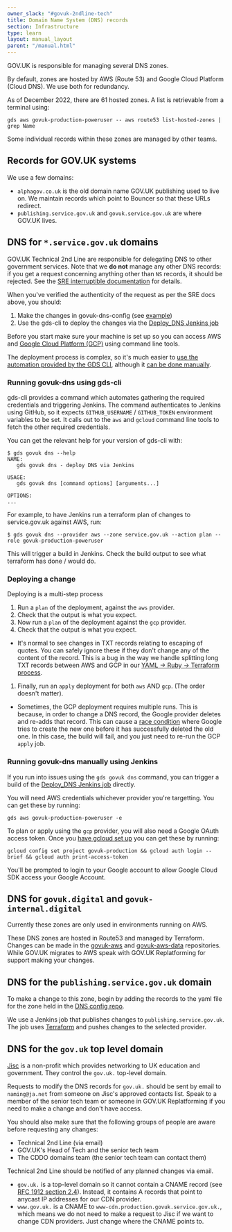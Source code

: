 ```yaml
---
owner_slack: "#govuk-2ndline-tech"
title: Domain Name System (DNS) records
section: Infrastructure
type: learn
layout: manual_layout
parent: "/manual.html"
---
```


GOV.UK is responsible for managing several DNS zones.

By default, zones are hosted by AWS (Route 53) and Google Cloud Platform (Cloud DNS). We use both for redundancy.

As of December 2022, there are 61 hosted zones. A list is retrievable from a terminal using:

```
gds aws govuk-production-poweruser -- aws route53 list-hosted-zones | grep Name
```

Some individual records within these zones are managed by other teams.

## Records for GOV.UK systems

We use a few domains:

- `alphagov.co.uk` is the old domain name GOV.UK publishing used to live on.
  We maintain records which point to Bouncer so that these URLs redirect.
- `publishing.service.gov.uk` and `govuk.service.gov.uk` are where GOV.UK lives.

## DNS for `*.service.gov.uk` domains

GOV.UK Technical 2nd Line are responsible for delegating DNS to other government services.
Note that we __do not__ manage any other DNS records: if you get a request concerning anything other than `NS` records, it should be rejected. See the [SRE interruptible documentation](https://docs.google.com/document/d/1QzxwlN9-HoewVlyrOhFRZYc1S0zX-pd97igY8__ZLAo/edit#heading=h.wg0s4ugkpdpc) for details.

When you've verified the authenticity of the request as per the SRE docs above, you should:

1. Make the changes in govuk-dns-config (see [example](https://github.com/alphagov/govuk-dns-config/pull/851))
1. Use the gds-cli to deploy the changes via the [Deploy_DNS Jenkins job][]

Before you start make sure your machine is set up so you can access AWS and [Google Cloud Platform (GCP)][] using command line tools.

The deployment process is complex, so it's much easier to [use the automation provided by the GDS CLI](#running-govuk-dns-using-gds-cli), although it [can be done manually](#running-govuk-dns-manually-using-jenkins).

### Running govuk-dns using gds-cli

gds-cli provides a command which automates gathering the required credentials and triggering Jenkins. The command authenticates to Jenkins using GitHub, so it expects `GITHUB_USERNAME` / `GITHUB_TOKEN` environment variables to be set. It calls out to the `aws` and `gcloud` command line tools to fetch the other required credentials.

You can get the relevant help for your version of gds-cli with:

```
$ gds govuk dns --help
NAME:
   gds govuk dns - deploy DNS via Jenkins

USAGE:
   gds govuk dns [command options] [arguments...]

OPTIONS:
...
```

For example, to have Jenkins run a terraform plan of changes to service.gov.uk against AWS, run:

```
$ gds govuk dns --provider aws --zone service.gov.uk --action plan --role govuk-production-poweruser
```

This will trigger a build in Jenkins. Check the build output to see what terraform has done / would do.

### Deploying a change

Deploying is a multi-step process

1. Run a `plan` of the deployment, against the `aws` provider.
1. Check that the output is what you expect.
1. Now run a `plan` of the deployment against the `gcp` provider.
1. Check that the output is what you expect.
  - It's normal to see changes in TXT records relating to escaping of quotes. You can safely ignore these if they don't change any of the content of the record. This is a bug in the way we handle splitting long TXT records between AWS and GCP in our [YAML -> Ruby -> Terraform process](https://github.com/alphagov/govuk-dns).
1. Finally, run an `apply` deployment for both `aws` AND `gcp`. (The order doesn't matter).
  - Sometimes, the GCP deployment requires multiple runs. This is because, in order to change a DNS record, the Google provider deletes and re-adds that record. This can cause a [race condition](https://github.com/alphagov/govuk-dns/issues/67) where Google tries to create the new one before it has successfully deleted the old one. In this case, the build will fail, and you just need to re-run the GCP `apply` job.

### Running govuk-dns manually using Jenkins

If you run into issues using the `gds govuk dns` command, you can trigger a build of the [Deploy_DNS Jenkins job][] directly.

You will need AWS credentials whichever provider you're targetting. You can get these by running:

```
gds aws govuk-production-poweruser -e
```

To plan or apply using the `gcp` provider, you will also need a Google OAuth access token. Once you [have gcloud set up][Google Cloud Platform (GCP)] you can get these by running:

```
gcloud config set project govuk-production && gcloud auth login --brief && gcloud auth print-access-token
```

You'll be prompted to login to your Google account to allow Google Cloud SDK access your Google Account.

## DNS for `govuk.digital` and `govuk-internal.digital`

Currently these zones are only used in environments running on AWS.

These DNS zones are hosted in Route53 and managed by Terraform. Changes can be
made in the [govuk-aws](https://github.com/alphagov/govuk-aws/) and
[govuk-aws-data](https://github.com/alphagov/govuk-aws-data/) repositories.
While GOV.UK migrates to AWS speak with GOV.UK Replatforming for support
making your changes.

## DNS for the `publishing.service.gov.uk` domain

To make a change to this zone, begin by adding the records to the yaml file for
the zone held in the [DNS config repo](https://github.com/alphagov/govuk-dns-config).

We use a Jenkins job that publishes changes to `publishing.service.gov.uk`. The
job uses [Terraform](https://www.terraform.io/) and pushes changes to the
selected provider.

## DNS for the `gov.uk` top level domain

[Jisc](https://www.jisc.ac.uk/) is a non-profit which provides networking to
UK education and government. They control the `gov.uk.` top-level domain.

Requests to modify the DNS records for `gov.uk.` should be sent by
email to `naming@ja.net` from someone on Jisc's approved contacts
list. Speak to a member of the senior tech team or someone in
GOV.UK Replatforming if you need to make a change and don't have
access.

You should also make sure that the following groups of people are aware before
requesting any changes:

- Technical 2nd Line (via email)
- GOV.UK's Head of Tech and the senior tech team
- The CDDO domains team (the senior tech team can contact them)

Technical 2nd Line should be notified of any planned changes via email.

- `gov.uk.` is a top-level domain so it cannot contain a CNAME record
  (see [RFC 1912 section 2.4](https://tools.ietf.org/html/rfc1912#section-2.4)).
  Instead, it contains A records that point to anycast IP addresses for our CDN provider.
- `www.gov.uk.` is a CNAME to `www-cdn.production.govuk.service.gov.uk.`, which means we
  do not need to make a request to Jisc if we want to change CDN providers. Just change where
  the CNAME points to.

[Deploy_DNS Jenkins job]: https://deploy.blue.production.govuk.digital/job/Deploy_DNS/
[Google Cloud Platform (GCP)]: /manual/google-cloud-platform-gcp.html
